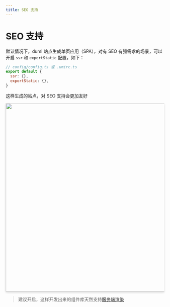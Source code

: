 ```yaml
---
title: SEO 支持
---
```


# SEO 支持

默认情况下，dumi 站点生成单页应用（SPA），对有 SEO 有强需求的场景，可以开启 `ssr` 和 `exportStatic` 配置，如下：

```js
// config/config.ts 或 .umirc.ts
export default {
  ssr: {},
  exportStatic: {},
}
```

这样生成的站点，对 SEO 支持会更加友好

<img src="https://user-images.githubusercontent.com/13595509/80310631-52e6d280-880e-11ea-9a9a-0942c0e24658.png" width="600" style="box-shadow:rgba(0, 0, 0, 0.15) 0px 3px 6px 0px">

> 建议开启，这样开发出来的组件库天然支持[服务端渲染](https://umijs.org/docs/ssr)

